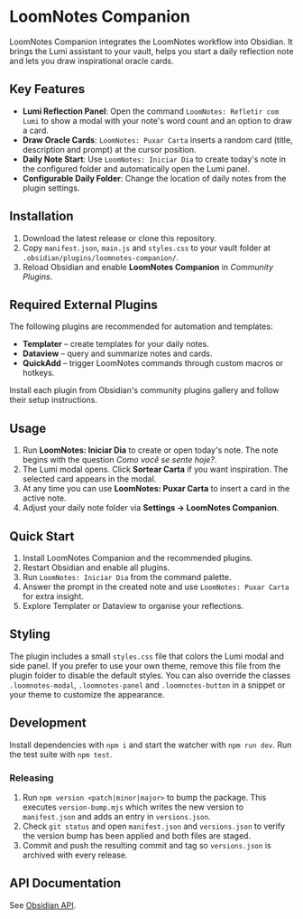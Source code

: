 # LoomNotes Companion

LoomNotes Companion integrates the LoomNotes workflow into Obsidian. It brings the Lumi assistant to your vault, helps you start a daily reflection note and lets you draw inspirational oracle cards.

## Key Features

- **Lumi Reflection Panel**: Open the command `LoomNotes: Refletir com Lumi` to show a modal with your note's word count and an option to draw a card.
- **Draw Oracle Cards**: `LoomNotes: Puxar Carta` inserts a random card (title, description and prompt) at the cursor position.
- **Daily Note Start**: Use `LoomNotes: Iniciar Dia` to create today's note in the configured folder and automatically open the Lumi panel.
- **Configurable Daily Folder**: Change the location of daily notes from the plugin settings.

## Installation

1. Download the latest release or clone this repository.
2. Copy `manifest.json`, `main.js` and `styles.css` to your vault folder at `.obsidian/plugins/loomnotes-companion/`.
3. Reload Obsidian and enable **LoomNotes Companion** in *Community Plugins*.

## Required External Plugins

The following plugins are recommended for automation and templates:

- **Templater** – create templates for your daily notes.
- **Dataview** – query and summarize notes and cards.
- **QuickAdd** – trigger LoomNotes commands through custom macros or hotkeys.

Install each plugin from Obsidian's community plugins gallery and follow their setup instructions.

## Usage

1. Run **LoomNotes: Iniciar Dia** to create or open today's note. The note begins with the question *Como você se sente hoje?*.
2. The Lumi modal opens. Click **Sortear Carta** if you want inspiration. The selected card appears in the modal.
3. At any time you can use **LoomNotes: Puxar Carta** to insert a card in the active note.
4. Adjust your daily note folder via **Settings → LoomNotes Companion**.

## Quick Start

1. Install LoomNotes Companion and the recommended plugins.
2. Restart Obsidian and enable all plugins.
3. Run `LoomNotes: Iniciar Dia` from the command palette.
4. Answer the prompt in the created note and use `LoomNotes: Puxar Carta` for extra insight.
5. Explore Templater or Dataview to organise your reflections.

## Styling

The plugin includes a small `styles.css` file that colors the Lumi modal and side
panel. If you prefer to use your own theme, remove this file from the plugin
folder to disable the default styles. You can also override the classes
`.loomnotes-modal`, `.loomnotes-panel` and `.loomnotes-button` in a snippet or
your theme to customize the appearance.

## Development

Install dependencies with `npm i` and start the watcher with `npm run dev`. Run the test suite with `npm test`.

### Releasing

1. Run `npm version <patch|minor|major>` to bump the package. This executes
   `version-bump.mjs` which writes the new version to `manifest.json` and adds an
   entry in `versions.json`.
2. Check `git status` and open `manifest.json` and `versions.json` to verify the
   version bump has been applied and both files are staged.
3. Commit and push the resulting commit and tag so `versions.json` is archived
   with every release.

## API Documentation

See [Obsidian API](https://github.com/obsidianmd/obsidian-api).
